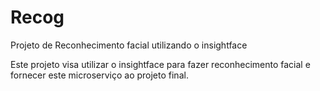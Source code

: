 # Recog
Projeto de Reconhecimento facial utilizando o insightface

Este projeto visa utilizar o insightface para fazer reconhecimento facial e fornecer este microserviço ao projeto final.

